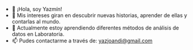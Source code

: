 - 👋 ¡Hola, soy Yazmín!
- 👀 Mis intereses giran en descubrir nuevas historias, aprender de ellas y contarlas al mundo.
- 🌱 Actualmente estoy aprendiendo diferentes métodos de análisis de datos en Laboratoria.
- 📫 Pudes contactarme a través de: yazjoandi@gmail.com

<!---
YazminJoandi/YazminJoandi is a ✨ special ✨ repository because its `README.md` (this file) appears on your GitHub profile.
You can click the Preview link to take a look at your changes.
--->
